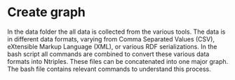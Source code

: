 # Create graph

In the data folder the all data is collected from the various tools. The data is in different data formats, varying from Comma Separated Values (CSV), eXtensible Markup Language (XML), or various RDF serializations. In the bash script all commands are combined to convert these various data formats into Ntriples. These files can be concatenated into one major graph. The bash file contains relevant commands to understand this process.